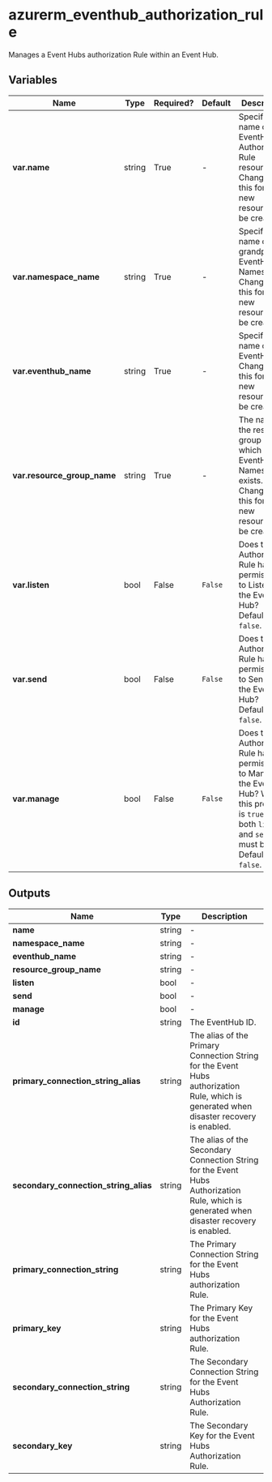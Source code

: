 # azurerm_eventhub_authorization_rule

Manages a Event Hubs authorization Rule within an Event Hub.

## Variables

| Name | Type | Required? |  Default  |  Description |
| ---- | ---- | --------- |  ----------- | ----------- |
| **var.name** | string | True | -  |  Specifies the name of the EventHub Authorization Rule resource. Changing this forces a new resource to be created. | 
| **var.namespace_name** | string | True | -  |  Specifies the name of the grandparent EventHub Namespace. Changing this forces a new resource to be created. | 
| **var.eventhub_name** | string | True | -  |  Specifies the name of the EventHub. Changing this forces a new resource to be created. | 
| **var.resource_group_name** | string | True | -  |  The name of the resource group in which the EventHub Namespace exists. Changing this forces a new resource to be created. | 
| **var.listen** | bool | False | `False`  |  Does this Authorization Rule have permissions to Listen to the Event Hub? Defaults to `false`. | 
| **var.send** | bool | False | `False`  |  Does this Authorization Rule have permissions to Send to the Event Hub? Defaults to `false`. | 
| **var.manage** | bool | False | `False`  |  Does this Authorization Rule have permissions to Manage to the Event Hub? When this property is `true` - both `listen` and `send` must be too. Defaults to `false`. | 



## Outputs

| Name | Type | Description |
| ---- | ---- | --------- | 
| **name** | string  | - | 
| **namespace_name** | string  | - | 
| **eventhub_name** | string  | - | 
| **resource_group_name** | string  | - | 
| **listen** | bool  | - | 
| **send** | bool  | - | 
| **manage** | bool  | - | 
| **id** | string  | The EventHub ID. | 
| **primary_connection_string_alias** | string  | The alias of the Primary Connection String for the Event Hubs authorization Rule, which is generated when disaster recovery is enabled. | 
| **secondary_connection_string_alias** | string  | The alias of the Secondary Connection String for the Event Hubs Authorization Rule, which is generated when disaster recovery is enabled. | 
| **primary_connection_string** | string  | The Primary Connection String for the Event Hubs authorization Rule. | 
| **primary_key** | string  | The Primary Key for the Event Hubs authorization Rule. | 
| **secondary_connection_string** | string  | The Secondary Connection String for the Event Hubs Authorization Rule. | 
| **secondary_key** | string  | The Secondary Key for the Event Hubs Authorization Rule. | 